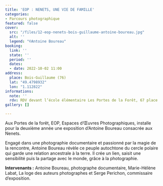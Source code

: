 ```yaml
---
title: 'EOP : NENETS, UNE VIE DE FAMILLE'
categories:
- Parcours photographique
featured: false
cover:
  src: "/files/12-eop-nenets-bois-guillaume-antoine-boureau.jpg"
  alt: ''
  legend: "©Antoine Boureau"
booking:
  link: ''
  state: ''
  period: ''
  dates:
  - date: 2022-10-02 11:00
address:
  place: Bois-Guillaume (76)
  lat: "49.4798932"
  lon: "1.112822"
informations:
  note: ''
  rdv: RDV devant l’école élémentaire Les Portes de la Forêt, 67 place des Erables
gallery: []

---
```

Aux Portes de la forêt, EOP, Espaces d’Œuvres Photographiques, installe pour la deuxième année une exposition d’Antoine Boureau consacrée aux Nenets.

Engagé dans une photographie documentaire et passionné par la magie de la rencontre, Antoine Boureau révèle ce peuple autochtone du cercle polaire qui garde une relation ancestrale à la terre. Il crée un lien, saisit une sensibilité puis la partage avec le monde, grâce à la photographie.

**Intervenants :** Antoine Boureau, photographe documentaire, Marie-Hélène Labat, La loge des auteurs photographes et Serge Perichon, commissaire d’exposition.